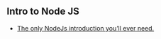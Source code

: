 ## Intro to Node JS

- [The only NodeJs introduction you’ll ever need.](https://codeburst.io/the-only-nodejs-introduction-youll-ever-need-d969a47ef219)